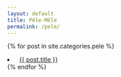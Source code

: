 ```yaml
---
layout: default
title: Pêle-Mêle
permalink: /pele/
---
```


{% for post in site.categories.pele %}
 <li> &nbsp; <a href="{{ post.url | relative_url }}">{{ post.title }}</a></li>
{% endfor %}
